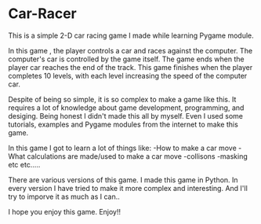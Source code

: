 # Car-Racer
 This is a simple 2-D car racing game I made while learning Pygame module. 
 
 In this game , the player controls a car and races against the computer. The computer's car is controlled by the game itself. The game ends when the player car reaches the end of the track.
 This game finishes when the player completes 10 levels, with each level increasing the speed of the computer car.

 Despite of being so simple, it is so complex to make a game like this. It requires a lot of knowledge about game development, programming, and desiging. 
 Being honest I didn't made this all by myself. Even I used some tutorials, examples and Pygame modules from the internet to make this game.

 In this game I got to learn a lot of things like:
 -How to make a car move
 -What calculations are made/used to make a car move
 -collisons
 -masking
 etc etc.....

 There are various versions of this game. I made this game in Python.
 In every version I have tried to make it more complex and interesting.
 And I'll try to imporve it as much as I can..

 I hope you enjoy this game.
 Enjoy!!